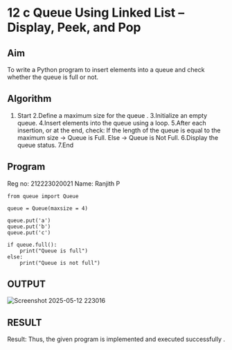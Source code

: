# 12 c Queue Using Linked List – Display, Peek, and Pop

## Aim

To write a Python program to insert elements into a queue and check whether the queue is full or not.


## Algorithm

1. Start
2.Define a maximum size for the queue .
3.Initialize an empty queue.
4.Insert elements into the queue using a loop.
5.After each insertion, or at the end, check:
     If the length of the queue is equal to the maximum size → Queue is Full.
     Else → Queue is Not Full.
6.Display the queue status.
7.End

## Program
Reg no: 212223020021
Name: Ranjith P

```
from queue import Queue

queue = Queue(maxsize = 4)

queue.put('a')
queue.put('b')
queue.put('c')

if queue.full():
    print("Queue is full")
else:
    print("Queue is not full")
```

## OUTPUT
![Screenshot 2025-05-12 223016](https://github.com/user-attachments/assets/20704950-d3b9-4682-8d17-6075d9b32caa)



## RESULT
Result: Thus, the given program is implemented and executed successfully .
